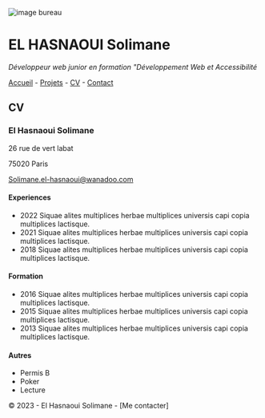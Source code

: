 ![image bureau](https://c.pxhere.com/photos/32/23/computer_computers_computer_technology_room_technology_internet_keyboard_work-563656.jpg!d)

# EL HASNAOUI Solimane #

*Développeur web junior en formation "Développement Web et Accessibilité*

[Accueil](https://github.com/Solimane935/S01E11-Ateliers-Recap-exo-solimane/blob/main/-Ateliers-Recap-exo-solimane.md) - [Projets](https://github.com/Solimane935/S01E11-Ateliers-Recap-exo-solimane/blob/main/projets.md) - [CV](https://github.com/Solimane935/S01E11-Ateliers-Recap-exo-solimane/blob/main/cv.md) - [Contact](https://github.com/Solimane935/S01E11-Ateliers-Recap-exo-solimane/blob/main/contact.md)

## CV ##

### El Hasnaoui Solimane ###

26 rue de vert labat

75020 Paris

Solimane.el-hasnaoui@wanadoo.com

#### Experiences ####

* 2022 Siquae alites multiplices herbae multiplices universis capi copia multiplices lactisque.
* 2021 Siquae alites multiplices herbae multiplices universis capi copia multiplices lactisque.
* 2018 Siquae alites multiplices herbae multiplices universis capi copia multiplices lactisque.

#### Formation ####

* 2016 Siquae alites multiplices herbae multiplices universis capi copia multiplices lactisque.
* 2015 Siquae alites multiplices herbae multiplices universis capi copia multiplices lactisque.
* 2013 Siquae alites multiplices herbae multiplices universis capi copia multiplices lactisque.

#### Autres ####

* Permis B
* Poker
* Lecture


© 2023 - El Hasnaoui Solimane - [Me contacter]